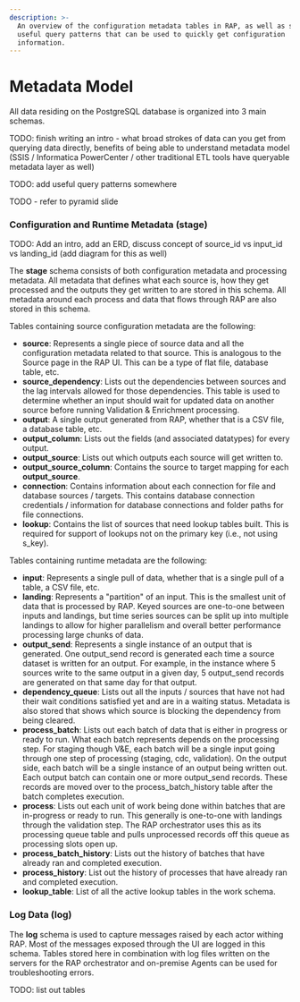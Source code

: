 ```yaml
---
description: >-
  An overview of the configuration metadata tables in RAP, as well as some
  useful query patterns that can be used to quickly get configuration
  information.
---
```


# Metadata Model

All data residing on the PostgreSQL database is organized into 3 main schemas.

TODO:  finish writing an intro - what broad strokes of data can you get from querying data directly, benefits of being able to understand metadata model \(SSIS / Informatica PowerCenter / other traditional ETL tools have queryable metadata layer as well\)

TODO: add useful query patterns somewhere 

TODO - refer to pyramid slide

### Configuration and Runtime Metadata \(stage\)

TODO: Add an intro, add an ERD, discuss concept of source\_id vs input\_id vs landing\_id \(add diagram for this as well\)

The **stage** schema consists of both configuration metadata and processing metadata.  All metadata that defines what each source is, how they get processed and the outputs they get written to are stored in this schema.  All metadata around each process and data that flows through RAP are also stored in this schema.

Tables containing source configuration metadata are the following:

* **source**:  Represents a single piece of source data and all the configuration metadata related to that source.  This is analogous to the Source page in the RAP UI.  This can be a type of flat file, database table, etc.
* **source\_dependency**:  Lists out the dependencies between sources and the lag intervals allowed for those dependencies.  This table is used to determine whether an input should wait for updated data on another source before running Validation & Enrichment processing.
* **output**:  A single output generated from RAP, whether that is a CSV file, a database table, etc.
* **output\_column**:  Lists out the fields \(and associated datatypes\) for every output.
* **output\_source**:  Lists out which outputs each source will get written to.
* **output\_source\_column**:  Contains the source to target mapping for each **output\_source**.
* **connection**:  Contains information about each connection for file and database sources / targets.  This contains database connection credentials / information for database connections and folder paths for file connections.
* **lookup**:  Contains the list of sources that need lookup tables built.  This is required for support of lookups not on the primary key \(i.e., not using s\_key\).

Tables containing runtime metadata are the following:

* **input**:  Represents a single pull of data, whether that is a single pull of a table, a CSV file, etc.
* **landing**:  Represents a "partition" of an input.  This is the smallest unit of data that is processed by RAP.  Keyed sources are one-to-one between inputs and landings, but time series sources can be split up into multiple landings to allow for higher parallelism and overall better performance processing large chunks of data.
* **output\_send**:  Represents a single instance of an output that is generated.  One output\_send record is generated each time a source dataset is written for an output.  For example, in the instance where 5 sources write to the same output in a given day, 5 output\_send records are generated on that same day for that output.
* **dependency\_queue**:  Lists out all the inputs / sources that have not had their wait conditions satisfied yet and are in a waiting status.  Metadata is also stored that shows which source is blocking the dependency from being cleared.
* **process\_batch**:  Lists out each batch of data that is either in progress or ready to run.  What each batch represents depends on the processing step.  For staging though V&E, each batch will be a single input going through one step of processing \(staging, cdc, validation\).  On the output side, each batch will be a single instance of an output being written out.  Each output batch can contain one or more output\_send records.  These records are moved over to the process\_batch\_history table after the batch completes execution.
* **process**:  Lists out each unit of work being done within batches that are in-progress or ready to run.  This generally is one-to-one with landings through the validation step.  The RAP orchestrator uses this as its processing queue table and pulls unprocessed records off this queue as processing slots open up.
* **process\_batch\_history**:  Lists out the history of batches that have already ran and completed execution.
* **process\_history**:  List out the history of processes that have already ran and completed execution.
* **lookup\_table**:  List of all the active lookup tables in the work schema.

### Log Data \(log\)

The **log** schema is used to capture messages raised by each actor withing RAP.  Most of the messages exposed through the UI are logged in this schema.  Tables stored here in combination with log files written on the servers for the RAP orchestrator and on-premise Agents can be used for troubleshooting errors.

TODO:  list out tables

### 

